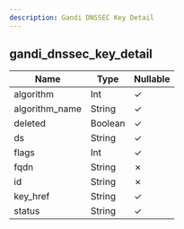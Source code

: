 ```yaml
---
description: Gandi DNSSEC Key Detail
---
```

gandi_dnssec_key_detail
-----------------------

| **Name**       | **Type** | **Nullable** |
| -------------- | -------- | ------------ |
| algorithm      | Int      | &check;      |
| algorithm_name | String   | &check;      |
| deleted        | Boolean  | &check;      |
| ds             | String   | &check;      |
| flags          | Int      | &check;      |
| fqdn           | String   | &cross;      |
| id             | String   | &cross;      |
| key_href       | String   | &check;      |
| status         | String   | &check;      |
